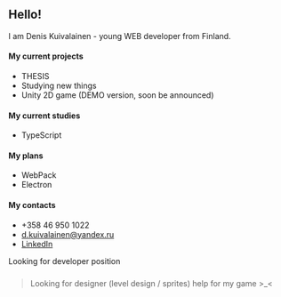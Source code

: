 ## Hello!

I am Denis Kuivalainen - young WEB developer from Finland.

#### My current projects
* THESIS
* Studying new things
* Unity 2D game (DEMO version, soon be announced)

#### My current studies
* TypeScript

#### My plans
* WebPack
* Electron

#### My contacts
* +358 46 950 1022
* d.kuivalainen@yandex.ru
* [LinkedIn](https://www.linkedin.com/in/denis-kuivalainen-36119a1a3/)

Looking for developer position

##### 
>Looking for designer (level design / sprites) help for my game >_<

